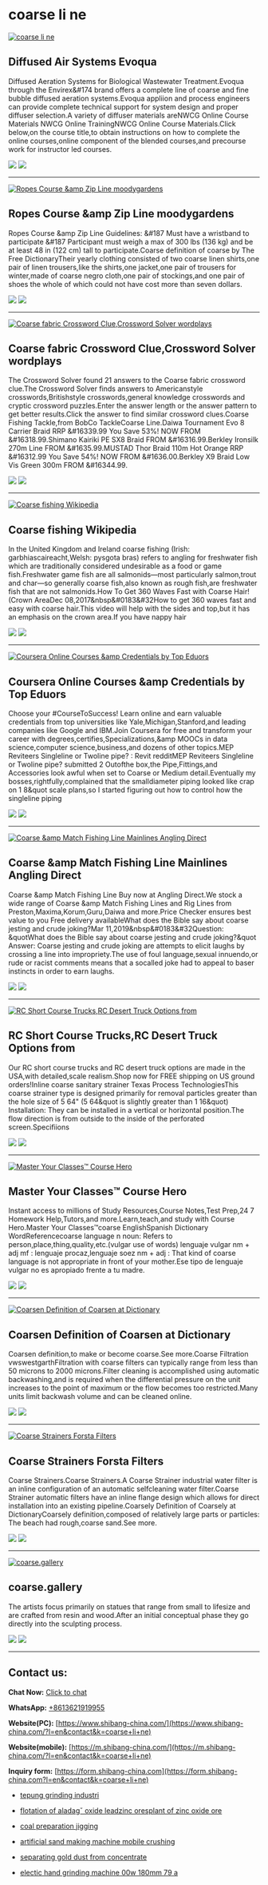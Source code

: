 # coarse li ne

<a href="https://swt.shibang-china.com/?l=en&img&k=coarse+li+ne" target="_blank">![coarse li ne](http://static.shibang-china.com/all-800x300/1184.jpg)</a>

## Diffused Air Systems Evoqua
Diffused Aeration Systems for Biological Wastewater Treatment.Evoqua through the Envirex&#174 brand offers a complete line of coarse and fine bubble diffused aeration systems.Evoqua appliion and process engineers can provide complete technical support for system design and proper diffuser selection.A variety of diffuser materials areNWCG Online Course Materials NWCG Online TrainingNWCG Online Course Materials.Click below,on the course title,to obtain instructions on how to complete the online courses,online component of the blended courses,and precourse work for instructor led courses.


<a href="https://whatsapp.shibangsoft.com/WhatsApp.php" target="_blank" title="WhatsApp">![](http://static.shibang-china.com/icon/whatsapp.png)</a> <a href="https://swt.shibang-china.com/?l=en&icon&k=coarse+li+ne" target="_blank">![](http://static.shibang-china.com/icon/chat-en.png)</a>

---

<a href="https://swt.shibang-china.com/?l=en&img&k=coarse+li+ne" target="_blank">![Ropes Course &amp Zip Line moodygardens](http://static.shibang-china.com/all-800x300/716.jpg)</a>

## Ropes Course &amp Zip Line moodygardens
Ropes Course &amp Zip Line Guidelines: &#187 Must have a wristband to participate &#187 Participant must weigh a max of 300 lbs (136 kg) and be at least 48 in (122 cm) tall to participate.Coarse definition of coarse by The Free DictionaryTheir yearly clothing consisted of two coarse linen shirts,one pair of linen trousers,like the shirts,one jacket,one pair of trousers for winter,made of coarse negro cloth,one pair of stockings,and one pair of shoes the whole of which could not have cost more than seven dollars.


<a href="https://whatsapp.shibangsoft.com/WhatsApp.php" target="_blank" title="WhatsApp">![](http://static.shibang-china.com/icon/whatsapp.png)</a> <a href="https://swt.shibang-china.com/?l=en&icon&k=coarse+li+ne" target="_blank">![](http://static.shibang-china.com/icon/chat-en.png)</a>

---

<a href="https://swt.shibang-china.com/?l=en&img&k=coarse+li+ne" target="_blank">![Coarse fabric Crossword Clue,Crossword Solver wordplays](http://static.shibang-china.com/all-800x300/935.jpg)</a>

## Coarse fabric Crossword Clue,Crossword Solver wordplays
The Crossword Solver found 21 answers to the Coarse fabric crossword clue.The Crossword Solver finds answers to Americanstyle crosswords,Britishstyle crosswords,general knowledge crosswords and cryptic crossword puzzles.Enter the answer length or the answer pattern to get better results.Click the answer to find similar crossword clues.Coarse Fishing Tackle,from BobCo TackleCoarse Line.Daiwa Tournament Evo 8 Carrier Braid RRP &#16339.99 You Save 53%! NOW FROM &#16318.99.Shimano Kairiki PE SX8 Braid FROM &#16316.99.Berkley Ironsilk 270m Line FROM &#1635.99.MUSTAD Thor Braid 110m Hot Orange RRP &#16312.99 You Save 54%! NOW FROM &#1636.00.Berkley X9 Braid Low Vis Green 300m FROM &#16344.99.


<a href="https://whatsapp.shibangsoft.com/WhatsApp.php" target="_blank" title="WhatsApp">![](http://static.shibang-china.com/icon/whatsapp.png)</a> <a href="https://swt.shibang-china.com/?l=en&icon&k=coarse+li+ne" target="_blank">![](http://static.shibang-china.com/icon/chat-en.png)</a>

---

<a href="https://swt.shibang-china.com/?l=en&img&k=coarse+li+ne" target="_blank">![Coarse fishing Wikipedia](http://static.shibang-china.com/all-800x300/612.jpg)</a>

## Coarse fishing Wikipedia
In the United Kingdom and Ireland coarse fishing (Irish: garbhiascaireacht,Welsh: pysgota bras) refers to angling for freshwater fish which are traditionally considered undesirable as a food or game fish.Freshwater game fish are all salmonids—most particularly salmon,trout and char—so generally coarse fish,also known as rough fish,are freshwater fish that are not salmonids.How To Get 360 Waves Fast with Coarse Hair! (Crown AreaDec 08,2017&nbsp&#0183&#32How to get 360 waves fast and easy with coarse hair.This video will help with the sides and top,but it has an emphasis on the crown area.If you have nappy hair


<a href="https://whatsapp.shibangsoft.com/WhatsApp.php" target="_blank" title="WhatsApp">![](http://static.shibang-china.com/icon/whatsapp.png)</a> <a href="https://swt.shibang-china.com/?l=en&icon&k=coarse+li+ne" target="_blank">![](http://static.shibang-china.com/icon/chat-en.png)</a>

---

<a href="https://swt.shibang-china.com/?l=en&img&k=coarse+li+ne" target="_blank">![Coursera Online Courses &amp Credentials by Top Eduors](http://static.shibang-china.com/all-800x300/445.jpg)</a>

## Coursera Online Courses &amp Credentials by Top Eduors
Choose your #CourseToSuccess! Learn online and earn valuable credentials from top universities like Yale,Michigan,Stanford,and leading companies like Google and IBM.Join Coursera for free and transform your career with degrees,certifies,Specializations,&amp MOOCs in data science,computer science,business,and dozens of other topics.MEP Reviteers Singleline or Twoline pipe? : Revit redditMEP Reviteers Singleline or Twoline pipe? submitted 2 Outofthe box,the Pipe,Fittings,and Accessories look awful when set to Coarse or Medium detail.Eventually my bosses,rightfully,complained that the smalldiameter piping looked like crap on 1 8&quot scale plans,so I started figuring out how to control how the singleline piping


<a href="https://whatsapp.shibangsoft.com/WhatsApp.php" target="_blank" title="WhatsApp">![](http://static.shibang-china.com/icon/whatsapp.png)</a> <a href="https://swt.shibang-china.com/?l=en&icon&k=coarse+li+ne" target="_blank">![](http://static.shibang-china.com/icon/chat-en.png)</a>

---

<a href="https://swt.shibang-china.com/?l=en&img&k=coarse+li+ne" target="_blank">![Coarse &amp Match Fishing Line Mainlines Angling Direct](http://static.shibang-china.com/all-800x300/306.jpg)</a>

## Coarse &amp Match Fishing Line Mainlines Angling Direct
Coarse &amp Match Fishing Line Buy now at Angling Direct.We stock a wide range of Coarse &amp Match Fishing Lines and Rig Lines from Preston,Maxima,Korum,Guru,Daiwa and more.Price Checker ensures best value to you Free delivery availableWhat does the Bible say about coarse jesting and crude joking?Mar 11,2019&nbsp&#0183&#32Question: &quotWhat does the Bible say about coarse jesting and crude joking?&quot Answer: Coarse jesting and crude joking are attempts to elicit laughs by crossing a line into impropriety.The use of foul language,sexual innuendo,or rude or racist comments means that a socalled joke had to appeal to baser instincts in order to earn laughs.


<a href="https://whatsapp.shibangsoft.com/WhatsApp.php" target="_blank" title="WhatsApp">![](http://static.shibang-china.com/icon/whatsapp.png)</a> <a href="https://swt.shibang-china.com/?l=en&icon&k=coarse+li+ne" target="_blank">![](http://static.shibang-china.com/icon/chat-en.png)</a>

---

<a href="https://swt.shibang-china.com/?l=en&img&k=coarse+li+ne" target="_blank">![RC Short Course Trucks,RC Desert Truck Options from](http://static.shibang-china.com/all-800x300/130.jpg)</a>

## RC Short Course Trucks,RC Desert Truck Options from
Our RC short course trucks and RC desert truck options are made in the USA,with detailed,scale realism.Shop now for FREE shipping on US ground orders!Inline coarse sanitary strainer Texas Process TechnologiesThis coarse strainer type is designed primarily for removal particles greater than the hole size of 5 64" (5 64&quot is slightly greater than 1 16&quot) Installation: They can be installed in a vertical or horizontal position.The flow direction is from outside to the inside of the perforated screen.Specifiions


<a href="https://whatsapp.shibangsoft.com/WhatsApp.php" target="_blank" title="WhatsApp">![](http://static.shibang-china.com/icon/whatsapp.png)</a> <a href="https://swt.shibang-china.com/?l=en&icon&k=coarse+li+ne" target="_blank">![](http://static.shibang-china.com/icon/chat-en.png)</a>

---

<a href="https://swt.shibang-china.com/?l=en&img&k=coarse+li+ne" target="_blank">![Master Your Classes™ Course Hero](http://static.shibang-china.com/all-800x300/888.jpg)</a>

## Master Your Classes™ Course Hero
Instant access to millions of Study Resources,Course Notes,Test Prep,24 7 Homework Help,Tutors,and more.Learn,teach,and study with Course Hero.Master Your Classes™coarse EnglishSpanish Dictionary WordReferencecoarse language n noun: Refers to person,place,thing,quality,etc.(vulgar use of words) lenguaje vulgar nm + adj mf : lenguaje procaz,lenguaje soez nm + adj : That kind of coarse language is not appropriate in front of your mother.Ese tipo de lenguaje vulgar no es apropiado frente a tu madre.


<a href="https://whatsapp.shibangsoft.com/WhatsApp.php" target="_blank" title="WhatsApp">![](http://static.shibang-china.com/icon/whatsapp.png)</a> <a href="https://swt.shibang-china.com/?l=en&icon&k=coarse+li+ne" target="_blank">![](http://static.shibang-china.com/icon/chat-en.png)</a>

---

<a href="https://swt.shibang-china.com/?l=en&img&k=coarse+li+ne" target="_blank">![Coarsen Definition of Coarsen at Dictionary](http://static.shibang-china.com/all-800x300/1499.jpg)</a>

## Coarsen Definition of Coarsen at Dictionary
Coarsen definition,to make or become coarse.See more.Coarse Filtration vwswestgarthFiltration with coarse filters can typically range from less than 50 microns to 2000 microns.Filter cleaning is accomplished using automatic backwashing,and is required when the differential pressure on the unit increases to the point of maximum or the flow becomes too restricted.Many units limit backwash volume and can be cleaned online.


<a href="https://whatsapp.shibangsoft.com/WhatsApp.php" target="_blank" title="WhatsApp">![](http://static.shibang-china.com/icon/whatsapp.png)</a> <a href="https://swt.shibang-china.com/?l=en&icon&k=coarse+li+ne" target="_blank">![](http://static.shibang-china.com/icon/chat-en.png)</a>

---

<a href="https://swt.shibang-china.com/?l=en&img&k=coarse+li+ne" target="_blank">![Coarse Strainers Forsta Filters](http://static.shibang-china.com/all-800x300/1213.jpg)</a>

## Coarse Strainers Forsta Filters
Coarse Strainers.Coarse Strainers.A Coarse Strainer industrial water filter is an inline configuration of an automatic selfcleaning water filter.Coarse Strainer automatic filters have an inline flange design which allows for direct installation into an existing pipeline.Coarsely Definition of Coarsely at DictionaryCoarsely definition,composed of relatively large parts or particles: The beach had rough,coarse sand.See more.


<a href="https://whatsapp.shibangsoft.com/WhatsApp.php" target="_blank" title="WhatsApp">![](http://static.shibang-china.com/icon/whatsapp.png)</a> <a href="https://swt.shibang-china.com/?l=en&icon&k=coarse+li+ne" target="_blank">![](http://static.shibang-china.com/icon/chat-en.png)</a>

---

<a href="https://swt.shibang-china.com/?l=en&img&k=coarse+li+ne" target="_blank">![coarse.gallery](http://static.shibang-china.com/all-800x300/859.jpg)</a>

## coarse.gallery
The artists focus primarily on statues that range from small to lifesize and are crafted from resin and wood.After an initial conceptual phase they go directly into the sculpting process.

<a href="https://whatsapp.shibangsoft.com/WhatsApp.php" target="_blank" title="WhatsApp">![](http://static.shibang-china.com/icon/whatsapp.png)</a> <a href="https://swt.shibang-china.com/?l=en&icon&k=coarse+li+ne" target="_blank">![](http://static.shibang-china.com/icon/chat-en.png)</a>

---
## Contact us:

**Chat Now:** [Click to chat](https://swt.shibang-china.com?l=en&contact&k=coarse+li+ne)

**WhatsApp:**  [+8613621919955](https://whatsapp.shibangsoft.com/WhatsApp.php)

**Website(PC):** [https://www.shibang-china.com/](https://www.shibang-china.com/?l=en&contact&k=coarse+li+ne)

**Website(mobile):** [https://m.shibang-china.com/](https://m.shibang-china.com/?l=en&contact&k=coarse+li+ne)

**Inquiry form:** [https://form.shibang-china.com](https://form.shibang-china.com?l=en&contact&k=coarse+li+ne)

* [tepung grinding industri](../123/tepung%20grinding%20industri.md)

* [flotation of aladagˇ oxide leadzinc oresplant of zinc oxide ore](../115/flotation%20of%20aladag%CB%87%20oxide%20leadzinc%20oresplant%20of%20zinc%20oxide%20ore.md)

* [coal preparation jigging](../121/coal%20preparation%20jigging.md)

* [artificial sand making machine mobile crushing](../116/artificial%20sand%20making%20machine%20mobile%20crushing.md)

* [separating gold dust from concentrate](../120/separating%20gold%20dust%20from%20concentrate.md)

* [electic hand grinding machine 00w 180mm 79 a](../111/electic%20hand%20grinding%20machine%2000w%20180mm%2079%20a.md)